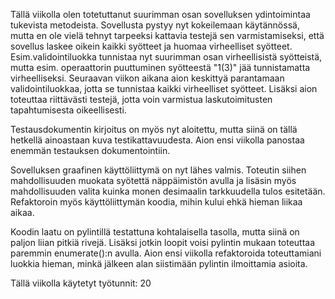 Tällä viikolla olen totetuttanut suurimman osan sovelluksen ydintoimintaa tukevista metodeista. Sovellusta pystyy nyt kokeilemaan käytännössä, mutta en ole vielä tehnyt tarpeeksi kattavia testejä sen varmistamiseksi, että sovellus laskee oikein kaikki syötteet ja huomaa virheelliset syötteet. Esim.validointiluokka tunnistaa nyt suurimman osan virheellisistä syötteistä, mutta esim. operaattorin puuttuminen syötteestä "1(3)" jää tunnistamatta virheelliseksi. Seuraavan viikon aikana aion keskittyä parantamaan validointiluokkaa, jotta se tunnistaa kaikki virheelliset syötteet. Lisäksi aion toteuttaa riittävästi testejä, jotta voin varmistua laskutoimitusten tapahtumisesta oikeellisesti.

Testausdokumentin kirjoitus on myös nyt aloitettu, mutta siinä on tällä hetkellä ainoastaan kuva testikattavuudesta. Aion ensi viikolla panostaa enemmän testauksen dokumentointiin.

Sovelluksen graafinen käyttöliittymä on nyt lähes valmis. Toteutin siihen mahdollisuuden muokata syötettä näppäimistön avulla ja lisäsin myös mahdollisuuden valita kuinka monen desimaalin tarkkuudella tulos esitetään. Refaktoroin myös käyttöliittymän koodia, mihin kului ehkä hieman liikaa aikaa.

Koodin laatu on pylintillä testattuna kohtalaisella tasolla, mutta siinä on paljon liian pitkiä rivejä. Lisäksi jotkin loopit voisi pylintin mukaan toteuttaa paremmin enumerate():n avulla. Aion ensi viikolla refaktoroida toteuttamiani luokkia hieman, minkä jälkeen alan siistimään pylintin ilmoittamia asioita.

Tällä viikolla käytetyt työtunnit: 20